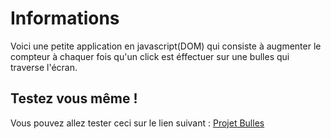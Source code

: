 # Informations

Voici une petite application en javascript(DOM) qui consiste à augmenter le compteur à chaquer fois qu'un click est éffectuer sur une bulles qui traverse l'écran.

## Testez vous même !

Vous pouvez allez tester ceci sur le lien suivant : [Projet Bulles](https://moussadev1.github.io/Projet-bulles/)
